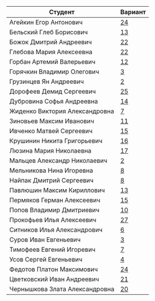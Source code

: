 | **Студент** | **Вариант**|
|-------------|------------|
| Агейкин Егор Антонович | [24](./tasks/24) |
| Бельский Глеб Борисович | [13](./tasks/13) |
| Божок Дмитрий Андреевич | [22](./tasks/22) |
| Глебова Мария Алексеевна | [22](./tasks/22) |
| Горбан Артемий Валерьевич | [12](./tasks/12) |
| Горячкин Владимир Олегович | [3](./tasks/3) |
| Грузинцев Ян Андреевич | [2](./tasks/2) |
| Дорофеев Демид Сергеевич | [25](./tasks/25) |
| Дубровина Софья Андреевна | [14](./tasks/14) |
| Жиденко Виктория Александровна | [7](./tasks/7) |
| Зиновьев Максим Иванович | [11](./tasks/11) |
| Ивченко Матвей Сергеевич | [15](./tasks/15) |
| Крушинин Никита Григорьевич | [16](./tasks/16) |
| Люзина Мария Николаевна | [17](./tasks/17) |
| Мальцев Александр Николаевич | [2](./tasks/2) |
| Мельникова Нина Игоревна | [8](./tasks/8) |
| Найпак Дмитрий Сергеевич | [8](./tasks/8) |
| Павлюшин Максим Кириллович | [13](./tasks/13) |
| Пермяков Герман Алексеевич | [15](./tasks/15) |
| Попов Владимир Дмитриевич | [10](./tasks/10) |
| Прокофьев Илья Алексеевич | [27](./tasks/27) |
| Ситников Илья Александрович | [6](./tasks/6) |
| Суров Иван Евгеньевич | [3](./tasks/3) |
| Тимофеев Евгений Игоревич | [7](./tasks/7) |
| Усов Сергей Евгеньевич | [4](./tasks/4) |
| Федотов Платон Максимович | [24](./tasks/24) |
| Цветковский Иван Андреевич | [21](./tasks/21) |
| Чернышкова Злата Александровна | [20](./tasks/20) |
